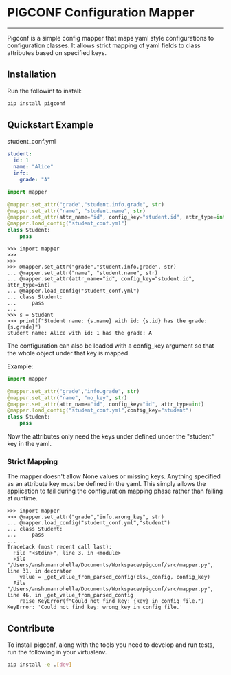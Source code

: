 # PIGCONF Configuration Mapper

---

Pigconf is a simple config mapper that maps yaml style configurations to configuration classes. It allows strict mapping
of yaml fields to class attributes based on specified keys.

## Installation 

Run the followint to install:

```bash
pip install pigconf
```

## Quickstart Example

student_conf.yml
```yaml
student:
  id: 1
  name: "Alice"
  info:
    grade: "A"
```
```python
import mapper

@mapper.set_attr("grade","student.info.grade", str)
@mapper.set_attr("name", "student.name", str)
@mapper.set_attr(attr_name="id", config_key="student.id", attr_type=int)
@mapper.load_config("student_conf.yml")
class Student:
    pass
```

```shell
>>> import mapper
>>> 
>>> 
>>> @mapper.set_attr("grade","student.info.grade", str)
... @mapper.set_attr("name", "student.name", str)
... @mapper.set_attr(attr_name="id", config_key="student.id", attr_type=int)
... @mapper.load_config("student_conf.yml")
... class Student:
...     pass
... 
>>> s = Student
>>> print(f"Student name: {s.name} with id: {s.id} has the grade: {s.grade}")
Student name: Alice with id: 1 has the grade: A

```

The configuration can also be loaded with a config_key argument so that the whole
object under that key is mapped. 

Example:

```python
import mapper

@mapper.set_attr("grade","info.grade", str)
@mapper.set_attr("name", "no_key", str)
@mapper.set_attr(attr_name="id", config_key="id", attr_type=int)
@mapper.load_config("student_conf.yml",config_key="student")
class Student:
    pass
```

Now the attributes only need the keys under defined under the "student" key in the yaml.

### Strict Mapping

The mapper doesn't allow None values or missing keys. Anything specified as an attribute 
key must be defined in the yaml. This simply allows the application to fail during the configuration 
mapping phase rather than failing at runtime.

```shell
>>> import mapper
>>> @mapper.set_attr("grade","info.wrong_key", str)
... @mapper.load_config("student_conf.yml","student")
... class Student:
...     pass
... 
Traceback (most recent call last):
  File "<stdin>", line 3, in <module>
  File "/Users/anshumanrohella/Documents/Workspace/pigconf/src/mapper.py", line 31, in decorator
    value = _get_value_from_parsed_config(cls._config, config_key)
  File "/Users/anshumanrohella/Documents/Workspace/pigconf/src/mapper.py", line 46, in _get_value_from_parsed_config
    raise KeyError(f"Could not find key: {key} in config file.")
KeyError: 'Could not find key: wrong_key in config file.'

```

## Contribute

To install pigconf, along with the tools you need to develop and run tests, run the following in your virtualenv.

```bash
pip install -e .[dev]
```
